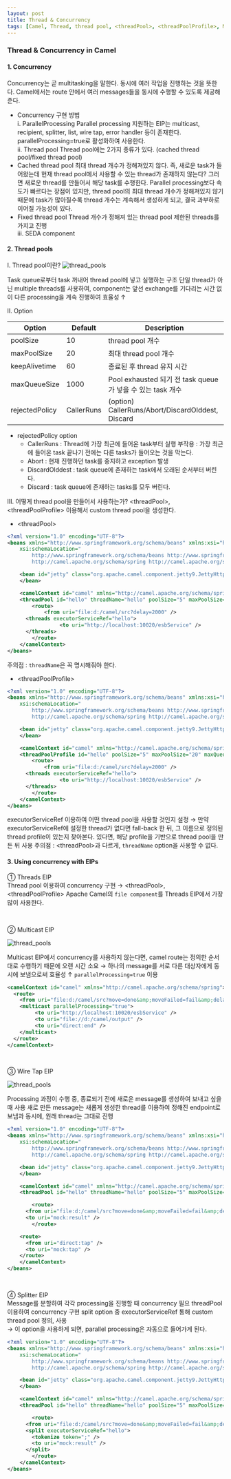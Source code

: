 ```yaml
---
layout: post
title: Thread & Concurrency
tags: [Camel, Thread, thread pool, <threadPool>, <threadPoolProfile>, Multicast EIP, Splitter EIP, wire-tap EIP]
---
```


### Thread & Concurrency in Camel

#### 1. Concurrency
Concurrency는 곧 multitasking을 말한다. 동시에 여러 작업을 진행하는 것을 뜻한다.
Camel에서는 route 안에서 여러 messages들을 동시에 수행할 수 있도록 제공해준다.
* Concurrency 구현 방법  
ⅰ. ParallelProcessing
Parallel processing 지원하는 EIP는 multicast, recipient, splitter, list, wire tap, error handler 등이 존재한다.
parallelProcessing=true로 활성화하여 사용한다.  
ⅱ. Thread pool
Thread pool에는 2가지 종류가 있다. (cached thread pool/fixed thread pool)
* Cached thread pool
최대 thread 개수가 정해져있지 않다. 즉, 새로운 task가 들어왔는데 현재 thread pool에서 사용할 수 있는 thread가 존재하지 않는다? 그러면 새로운 thread를 만들어서 해당 task를 수행한다.
Parallel processing보다 속도가 빠르다는 장점이 있지만, thread pool의 최대 thread 개수가 정해져있지 않기 때문에 task가 많아질수록 thread 개수는 계속해서 생성하게 되고, 결국 과부하로 이어질 가능성이 있다.
* Fixed thread pool
Thread 개수가 정해져 있는 thread pool
제한된 threads를 가지고 진행  
ⅲ. SEDA component


#### 2. Thread pools
Ⅰ. Thread pool이란?
![thread_pools](/images/thread/thread_pools.png)

Task queue로부터 task 꺼내어 thread pool에 넣고 실행하는 구조
단일 thread가 아닌 multiple threads를 사용하여, component는 앞선 exchange를 기다리는 시간 없이 다른 processing을 계속 진행하여 효율성 ↑

Ⅱ. Option

| Option | Default | Description |
| ---- | ---- | ---- |
| poolSize | 10 | thread pool 개수 |
| maxPoolSize | 20 | 최대 thread pool 개수 |
| keepAlivetime | 60 | 종료된 후 thread 유지 시간 |
| maxQueueSize | 1000 | Pool exhausted 되기 전 task queue가 넣을 수 있는 task 개수 |
| rejectedPolicy | CallerRuns | (option) CallerRuns/Abort/DiscardOlddest, Discard |

* rejectedPolicy option
  - CallerRuns : Thread에 가장 최근에 들어온 task부터 실행
  부작용 : 가장 최근에 들어온 task 끝나기 전에는 다른 tasks가 들어오는 것을 막는다.
  - Abort : 현재 진행하던 task를 중지하고 exception 발생
  - DiscardOlddest : task queue에 존재하는 task에서 오래된 순서부터 버린다.
  - Discard : task queue에 존재하는 tasks를 모두 버린다.

Ⅲ. 어떻게 thread pool을 만들어서 사용하는가?
\<threadPool>, \<threadPoolProfile> 이용해서 custom thread pool을 생성한다.
* \<threadPool>

```xml
<?xml version="1.0" encoding="UTF-8"?>
<beans xmlns="http://www.springframework.org/schema/beans" xmlns:xsi="http://www.w3.org/2001/XMLSchema-instance"
 	xsi:schemaLocation="
        http://www.springframework.org/schema/beans http://www.springframework.org/schema/beans/spring-beans-2.5.xsd
        http://camel.apache.org/schema/spring http://camel.apache.org/schema/spring/camel-spring.xsd">

	<bean id="jetty" class="org.apache.camel.component.jetty9.JettyHttpComponent9">
	</bean>

 	<camelContext id="camel" xmlns="http://camel.apache.org/schema/spring">
    <threadPool id="hello" threadName="hello" poolSize="5" maxPoolSize="20" maxQueueSize="100" />
		<route>
			<from uri="file:d:/camel/src?delay=2000" />
      <threads executorServiceRef="hello">
			     <to uri="http://localhost:10020/esbService" />
      </threads>
		</route>
	</camelContext>
</beans>
```

주의점 : ```threadName```은 꼭 명시해줘야 한다.
* \<threadPoolProfile>

```xml
<?xml version="1.0" encoding="UTF-8"?>
<beans xmlns="http://www.springframework.org/schema/beans" xmlns:xsi="http://www.w3.org/2001/XMLSchema-instance"
 	xsi:schemaLocation="
        http://www.springframework.org/schema/beans http://www.springframework.org/schema/beans/spring-beans-2.5.xsd
        http://camel.apache.org/schema/spring http://camel.apache.org/schema/spring/camel-spring.xsd">

	<bean id="jetty" class="org.apache.camel.component.jetty9.JettyHttpComponent9">
	</bean>

 	<camelContext id="camel" xmlns="http://camel.apache.org/schema/spring">
    <threadPoolProfile id="hello" poolSize="5" maxPoolSize="20" maxQueueSize="100" />
		<route>
			<from uri="file:d:/camel/src?delay=2000" />
      <threads executorServiceRef="hello">
			     <to uri="http://localhost:10020/esbService" />
      </threads>
		</route>
	</camelContext>
</beans>
```

executorServiceRef 이용하여 어떤 thread pool을 사용할 것인지 설정
→ 만약 executorServiceRef에 설정한 thread가 없다면 fall-back 한 뒤, 그 이름으로 정의된 thread profile이 있는지 찾아본다. 있다면, 해당 profile을 기반으로 thread pool을 만든 뒤 사용
주의점 : \<threadPool>과 다르게, ```threadName``` option을 사용할 수 없다.

#### 3. Using concurrency with EIPs
① Threads EIP  
Thread pool 이용하여 concurrency 구현
  → \<threadPool>, \<threadPoolProfile>
Apache Camel의 ```file component```를 Threads EIP에서 가장 많이 사용한다.  

<br/>

② Multicast EIP

![thread_pools](/images/thread/multicast.png)

Multicast EIP에서 concurrency를 사용하지 않는다면, camel route는 정의한 순서대로 수행하기 때문에 오랜 시간 소요
→ 하나의 message를 서로 다른 대상자에게 동시에 보냄으로써 효율성 ↑
```parallelProcessing=true``` 이용
```xml
<camelContext id="camel" xmlns="http://camel.apache.org/schema/spring">
  <route>
    <from uri="file:d:/camel/src?move=done&amp;moveFailed=fail&amp;delay=2000" />
    <multicast parallelProcessing="true">
         <to uri="http://localhost:10020/esbService" />
         <to uri="file://d:/camel/output" />
         <to uri="direct:end" />
    </multicast>
  </route>
</camelContext>
```

<br/>

③ Wire Tap EIP

![thread_pools](/images/thread/wire-tap.png)

Processing 과정이 수행 중, 종료되기 전에 새로운 message를 생성하여 보내고 싶을 때 사용
새로 만든 message는 새롭게 생성한 thread를 이용하여 정해진 endpoint로 보냄과 동시에, 원래 thread는 그대로 진행
```xml
<?xml version="1.0" encoding="UTF-8"?>
<beans xmlns="http://www.springframework.org/schema/beans" xmlns:xsi="http://www.w3.org/2001/XMLSchema-instance"
 	xsi:schemaLocation="
        http://www.springframework.org/schema/beans http://www.springframework.org/schema/beans/spring-beans-2.5.xsd
        http://camel.apache.org/schema/spring http://camel.apache.org/schema/spring/camel-spring.xsd">

	<bean id="jetty" class="org.apache.camel.component.jetty9.JettyHttpComponent9">
	</bean>

 	<camelContext id="camel" xmlns="http://camel.apache.org/schema/spring">
    <threadPool id="hello" threadName="hello" poolSize="5" maxPoolSize="20" maxQueueSize="100" />

		<route>
      <from uri="file:d:/camel/src?move=done&amp;moveFailed=fail&amp;delay=2000" />
      <to uri="mock:result" />
		</route>

    <route>
      <from uri="direct:tap" />
      <to uri="mock:tap" />
    </route>
	</camelContext>
</beans>
```
<br/>

④ Splitter EIP  
Message를 분할하여 각각 processing을 진행할 때 concurrency 필요
threadPool 이용하여 concurrency 구현
split option 중 executorServiceRef 통해 custom thread pool 정의, 사용  
	→ 이 option을 사용하게 되면, parallel processing은 자동으로 들어가게 된다.
```xml
<?xml version="1.0" encoding="UTF-8"?>
<beans xmlns="http://www.springframework.org/schema/beans" xmlns:xsi="http://www.w3.org/2001/XMLSchema-instance"
 	xsi:schemaLocation="
        http://www.springframework.org/schema/beans http://www.springframework.org/schema/beans/spring-beans-2.5.xsd
        http://camel.apache.org/schema/spring http://camel.apache.org/schema/spring/camel-spring.xsd">

	<bean id="jetty" class="org.apache.camel.component.jetty9.JettyHttpComponent9">
	</bean>

 	<camelContext id="camel" xmlns="http://camel.apache.org/schema/spring">
    <threadPool id="hello" threadName="hello" poolSize="5" maxPoolSize="20" maxQueueSize="100" />

		<route>
      <from uri="file:d:/camel/src?move=done&amp;moveFailed=fail&amp;delay=2000" />
      <split executorServiceRef="hello">
        <tokenize token=";" />
        <to uri="mock:result" />
      </split>
		</route>
	</camelContext>
</beans>
```
